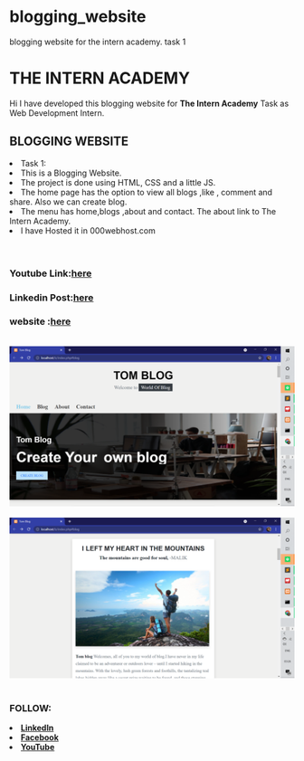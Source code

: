 # blogging_website
blogging website for the intern academy.
task 1
# THE INTERN ACADEMY
<p> Hi I have developed this blogging website for <b>The Intern Academy</b> Task as Web Development Intern.</p>
<h2 color="grey">BLOGGING WEBSITE </h2>
<li>Task 1:</li>
<li>This is a Blogging Website.</li>
<li>The project is done using HTML, CSS and a little JS.</li>
<li>The home page has the option to view all blogs ,like , comment and share. Also we can create blog.</li>
<li>The menu has home,blogs ,about and contact. The about link to The Intern Academy.</li>
<li>I have Hosted it in 000webhost.com</li>

 <br>
 <br>
 
 
  <h3> <b>Youtube Link:<b><a href="">here<a></h3>
   <h3> <b>Linkedin Post:<b><a href="">here<a></h3>
     <h3> <b>website :<b><a href="https://mrithulamaggietask-1.000webhostapp.com/">here<a></h3><br>
      <a href="https://mrithulamaggietask-1.000webhostapp.com/"><img src="screenshot/home.png"> </a><br><br>
      <a href="https://mrithulamaggietask-1.000webhostapp.com/#blog"><img src="screenshot/blog.png"></a><br><br>
    
<h3>FOLLOW:</h3>
<li><a href="https://www.linkedin.com/in/mrithula-v-aa01621b5/">LinkedIn</a>
<li><a href="https://www.facebook.com/mrithula.maggie.3">Facebook</a>
<li><a
href="https://www.youtube.com/channel/UC75HaQkxmGMk96OoEKrCtlQ">YouTube</a>

